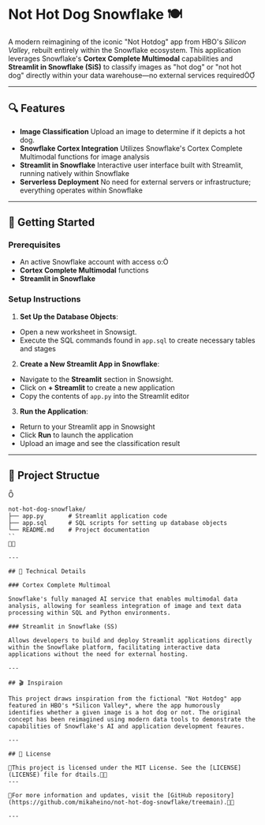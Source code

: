 # Not Hot Dog Snowflake 🍽️
A modern reimagining of the iconic "Not Hotdog" app from HBO's *Silicon Valley*, rebuilt entirely within the Snowflake ecosystem. This application leverages Snowflake's **Cortex Complete Multimodal** capabilities and **Streamlit in Snowflake (SiS)** to classify images as "hot dog" or "not hot dog" directly within your data warehouse—no external services required

---

## 🔍 Features

- **Image Classification** Upload an image to determine if it depicts a hot dog.
- **Snowflake Cortex Integration** Utilizes Snowflake's Cortex Complete Multimodal functions for image analysis
- **Streamlit in Snowflake** Interactive user interface built with Streamlit, running natively within Snowflake
- **Serverless Deployment** No need for external servers or infrastructure; everything operates within Snowflake

---

## 🚀 Getting Started

### Prerequisites
- An active Snowflake account with access o:
 - **Cortex Complete Multimodal** functions
 - **Streamlit in Snowflake**


### Setup Instructions

1. **Set Up the Database Objects**:

  - Open a new worksheet in Snowsigt.
  - Execute the SQL commands found in `app.sql` to create necessary tables and stages

2. **Create a New Streamlit App in Snowflake**:

  - Navigate to the **Streamlit** section in Snowsight.
  - Click on **+ Streamlit** to create a new application
  - Copy the contents of `app.py` into the Streamlit editor

3. **Run the Application**:

  - Return to your Streamlit app in Snowsight
  - Click **Run** to launch the application
  - Upload an image and see the classification result

---

## 📁 Project Structue


```plaintext
not-hot-dog-snowflake/
├── app.py       # Streamlit application code
├── app.sql      # SQL scripts for setting up database objects
└── README.md    # Project documentation
``


---

## 🧠 Technical Details

### Cortex Complete Multimoal

Snowflake's fully managed AI service that enables multimodal data analysis, allowing for seamless integration of image and text data processing within SQL and Python environments.

### Streamlit in Snowflake (SS)

Allows developers to build and deploy Streamlit applications directly within the Snowflake platform, facilitating interactive data applications without the need for external hosting.

---

## 🎬 Inspiraion

This project draws inspiration from the fictional "Not Hotdog" app featured in HBO's *Silicon Valley*, where the app humorously identifies whether a given image is a hot dog or not. The original concept has been reimagined using modern data tools to demonstrate the capabilities of Snowflake's AI and application development feaures.

---

## 📄 License

This project is licensed under the MIT License. See the [LICENSE](LICENSE) file for dtails.
---

For more information and updates, visit the [GitHub repository](https://github.com/mikaheino/not-hot-dog-snowflake/treemain).

--- 
